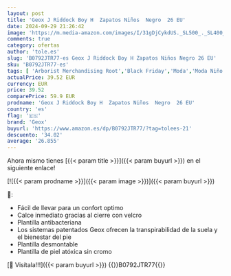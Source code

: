 ```yaml
---
layout: post
title: 'Geox J Riddock Boy H  Zapatos Niños  Negro  26 EU'
date: 2024-09-29 21:26:42
image: 'https://m.media-amazon.com/images/I/31gDjCykdUS._SL500_._SL400_.jpg'
comments: true
category: ofertas
author: 'tole.es'
slug: 'B0792JTR77-es Geox J Riddock Boy H Zapatos Niños Negro 26 EU'
sku: 'B0792JTR77-es'
tags: [ 'Arborist Merchandising Root','Black Friday','Moda','Moda Niño','Selecciones de moda que son tendencia esta semana','Self Service','Special Features Stores','Zapatillas casual para niño','Zapatillas deportivas y de moda para niños','Zapatos de niño','c8538d25-3af9-48d3-aeff-5f3ce5572a36_0','c8538d25-3af9-48d3-aeff-5f3ce5572a36_3301','c8538d25-3af9-48d3-aeff-5f3ce5572a36_8101','geox','zapatos','🇪🇸', ]
actualPrice: 39.52 EUR
currency: EUR
price: 39.52
comparePrice: 59.9 EUR
prodname: 'Geox J Riddock Boy H  Zapatos Niños  Negro  26 EU'
country: 'es'
flag: '🇪🇸'
brand: 'Geox'
buyurl: 'https://www.amazon.es/dp/B0792JTR77/?tag=tolees-21'
descuento: '34.02'
average: '26.855'
---
```


Ahora mismo tienes [{{< param title >}}]({{< param buyurl >}}) en el siguiente enlace!

[![{{< param prodname >}}]({{< param image >}})]({{< param buyurl >}})

🔎:

- Fácil de llevar para un confort optimo
- Calce inmediato gracias al cierre con velcro
- Plantilla antibacteriana
- Los sistemas patentados Geox ofrecen la transpirabilidad de la suela y el bienestar del pie
- Plantilla desmontable
- Plantilla de piel atóxica sin cromo

[🛒 Visítala!!!]({{< param buyurl >}})
{{<world>}}B0792JTR77{{</world>}}
